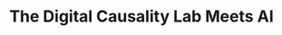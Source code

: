---
id: "dcl-03" # nochmal überlegen
method: "Vorlesung und Übung"
institution: "Fakultät für Betriebswirtschaftslehre"
title: "The Digital Causality Lab Meets AI"
title_project:
title_short: "DCL Vol.3"
period: "Sep 24 ­­- Feb 25 (6 months)"
foerderlinie: "Fachübergreifende Data Literacy Education"
round: "3"
filter: "3"
lecture2go: 
uhh_url: "https://www.hcl.uni-hamburg.de/ddlitlab/data-literacy-lehrlabor/dritte-foerderrunde/02-dcl-vol3.html"
contributors: "Dr. Philipp Bach, Prof. Dr. Martin Spindler"
quote:
text: |
    ## Ausrichtung des Digital Causality Labs

    In einer von Daten geprägten Welt wird es immer wichtiger, Ursache-Wirkung-Beziehungen angemessen zu beurteilen. Methoden und Werkzeuge aus dem Gebiet der kausalen Inferenz helfen dabei, empirische Zusammenhänge im Hinblick auf deren Kausalität zu überprüfen. Angesichts der zunehmenden Menge an (Falsch-)Informationen, ist es elementar, kausale Datenkompetenzen zu vermitteln: Mit dem richtigen Wissen können Studien eingeordnet und kritisch betrachtet werden. *Studierende sollen in die Lage versetzt werden, systematische Verzerrungen, beispielsweise aufgrund von Hintergrundvariablen ("Confounder") oder Stichprobenselektion, zu erkennen und deren Implikationen für die Datenauswertung und -interpretation einzuschätzen.*

    *Die Beurteilung kausaler Zusammenhänge ist ein wesentlicher Schritt, um angemessene und zielgerichtete Entscheidungen zu treffen* - nicht nur im privaten oder beruflichen Kontext, sondern auch im Hinblick auf eine gesellschaftliche Expertise. Im Rahmen dieser zweiten Förderphase des Projekts, wurde die Vermittlung kausaler Kenntnisse für eine breite Zuhörerschaft geöffnet.

    ## Rückblick und Ergebnisse

    Mithilfe der Förderung konnte eine moderne, interessante und abwechslungsreiche Lehrveranstaltung entwickelt und durchgeführt werden. Im Zuge des Projekts entstand ein neuer niedrigschwelliger Einführungskurs zu Methoden und Werkzeugen der kausalen Inferenz. Hierfür wurden neue Lehrmaterialien erstellt, die auf aktuellen Büchern, Datenbeispielen und ergänzenden Inhalten basieren. Schwerpunkt war die intuitive Vermittlung kausaler Modellierung. Formale und mathematische Inhalte wurden darauf aufbauend vermittelt. Außerdem wurden hochqualitative Lehrvideos aufgezeichnet und produziert, welche in einem Online-Kurs eingebettet wurden. Die neu entwickelte Lehrveranstaltung ersetzt eine vorherige fachspezifische Einführungsveranstaltung der BWL zum Thema Kausale Inferenz. Die didaktischen Konzepte sowie in der ersten Projekphase entwickelten interaktiven Lernapps wurden in der neuen fachübergreifenden Lehrveranstaltung integriert. Die Lehrveranstaltung wird auch in Zukunft für Studierende aller Fächer im Rahmen des freien Wahlbereichs geöffnet bleiben.

    Im Rahmen von eigenen Projektarbeiten konnten die Studierenden ihrer Kreativität freien Lauf lassen und die angeeigneten Kompetenzen aus der Vorlesung eigenständig anwenden. Die entwickelten Data Products spiegeln die vielseitigen Interessen der Studierenden wider. Sie behandeln Themen zu statistischen Methoden der kausalen Inferenz, statistischer Software, sowie neuere Themen wie beispielsweise Kausalität und Künstliche Intelligenz. Der Quellcode sowie die verschiedenen Phasen der Entwicklung sind über öffentlich zugängliche GitHub-Repositories zugänglich. Eine Gallery der Studierendenprojekte ist auf der Website des Digital Causality Labs zu finden.

    ## Tipps von Lehrenden für Lehrende

    Die hybride Lehre war ein wichtiger Erfolgsfaktor der Veranstaltung, insbesondere durch die Konzeption und Produktion von Lernvideos und deren Einbettung im Rahmen eines hochqualitativen Online-Kurses. Auch bei der praktischen Umsetzung und Verbindung mit einem regelmäßigen Präsenztermin konnten viele wertvolle Erfahrungen gesammelt werden. Die Lehrveranstaltung baut auf dem DCL-Projekt in der zweiten Förderrunde auf, in der didaktisch neue Wege auf Basis des forschenden Lernens gegangen worden sind. Daher konnte auch in dieser Förderphase die Umsetzung im Hinblick auf forschendes Lernen in der Lehre verbessert werden, was dieser und anderen Lehrveranstaltungen langfristig zugutekommen wird. Wesentlich war hierfür nicht nur der Abgleich mit den gesteckten und tatsächlich erreichten Zielen bei der Lehre, sondern auch der Austausch mit den Studierenden. Die Teilnehmenden waren selbst sehr interessiert und wollten auch einen Beitrag zur Verbesserung der Lehre leisten.

image: "https://www.hcl.uni-hamburg.de/18800187/logo-dcl-310effe0a75f17ccf8c1f87d7ca4cc812a2c2e9c.png"
image_credit: "UHH/Bach"
link_external: "https://digitalcausalitylab.github.io/"
stine:
---